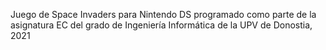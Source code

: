 Juego de Space Invaders para Nintendo DS programado como parte de la asignatura EC del grado de Ingeniería Informática de la UPV de Donostia, 2021
